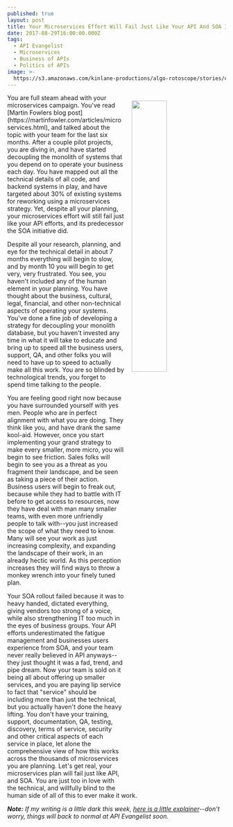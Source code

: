 ```yaml
---
published: true
layout: post
title: Your Microservices Effort Will Fail Just Like Your API And SOA Initiatives
date: 2017-08-29T16:00:00.000Z
tags:
  - API Evangelist
  - Microservices
  - Business of APIs
  - Politics of APIs
image: >-
  https://s3.amazonaws.com/kinlane-productions/algo-rotoscope/stories/cargo-ship-zoomed-in-on-sea_light_dali.jpg
---
```

<p><img src="https://s3.amazonaws.com/kinlane-productions/algo-rotoscope/stories/cargo-ship-zoomed-in-on-sea_light_dali.jpg" align="right" width="40%" style="padding: 15px;" /></p>You are full steam ahead with your microservices campaign. You've read [Martin Fowlers blog post](https://martinfowler.com/articles/microservices.html), and talked about the topic with your team for the last six months. After a couple pilot projects, you are diving in, and have started decoupling the monolith of systems that you depend on to operate your business each day. You have mapped out all the technical details of all code, and backend systems in play, and have targeted about 30% of existing systems for reworking using a microservices strategy. Yet, despite all your planning, your microservices effort will still fail just like your API efforts, and its predecessor the SOA initiative did.

Despite all your research, planning, and eye for the technical detail in about 7 months everything will begin to slow, and by month 10 you will begin to get very, very frustrated. You see, you haven't included any of the human element in your planning. You have thought about the business, cultural, legal, financial, and other non-technical aspects of operating your systems. You've done a fine job of developing a strategy for decoupling your monolith database, but you haven't invested any time in what it will take to educate and bring up to speed all the business users, support, QA, and other folks you will need to have up to speed to actually make all this work. You are so blinded by technological trends, you forget to spend time talking to the people.

You are feeling good right now because you have surrounded yourself with yes men. People who are in perfect alignment with what you are doing. They think like you, and have drank the same kool-aid. However, once you start implementing your grand strategy to make every smaller, more micro, you will begin to see friction. Sales folks will begin to see you as a threat as you fragment their landscape, and be seen as taking a piece of their action. Business users will begin to freak out, because while they had to battle with IT before to get access to resources, now they have deal with man many smaller teams, with even more unfriendly people to talk with--you just increased the scope of what they need to know. Many will see your work as just increasing complexity, and expanding the landscape of their work, in an already hectic world. As this perception increases they will find ways to throw a monkey wrench into your finely tuned plan.

Your SOA rollout failed because it was to heavy handed, dictated everything, giving vendors too strong of a voice, while also strengthening IT too much in the eyes of business groups. Your API efforts underestimated the fatigue management and businesses users experience from SOA, and your team never really believed in API anyways--they just thought it was a fad, trend, and pipe dream. Now your team is sold on it being all about offering up smaller services, and you are paying lip service to fact that "service" should be including more than just the technical, but you actually haven't done the heavy lifting. You don't have your training, support, documentation, QA, testing, discovery, terms of service, security and other critical aspects of each service in place, let alone the comprehensive view of how this works across the thousands of microservices you are planning. Let's get real, your microservices plan will fail just like API, and SOA. You are just too in love with the technical, and willfully blind to the human side of all of this to ever make it work.

_**Note:** If my writing is a little dark this week, [here is a little explainer](http://apievangelist.com/2017/08/28/api-rant-vs-api-research/)--don't worry, things will back to normal at API Evangelist soon._
